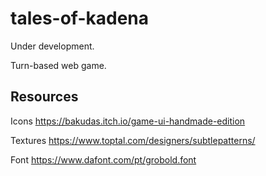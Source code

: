 # tales-of-kadena

Under development.

Turn-based web game.


## Resources

Icons
https://bakudas.itch.io/game-ui-handmade-edition

Textures
https://www.toptal.com/designers/subtlepatterns/

Font
https://www.dafont.com/pt/grobold.font
